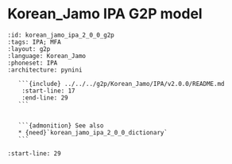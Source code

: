 
# Korean_Jamo IPA G2P model

``````{g2p} Korean_Jamo IPA G2P model
:id: korean_jamo_ipa_2_0_0_g2p
:tags: IPA; MFA
:layout: g2p
:language: Korean_Jamo
:phoneset: IPA
:architecture: pynini

   ```{include} ../../../g2p/Korean_Jamo/IPA/v2.0.0/README.md
    :start-line: 17
    :end-line: 29
   ```


   ```{admonition} See also
   * {need}`korean_jamo_ipa_2_0_0_dictionary`
   ```
``````

```{include} ../../../g2p/Korean_Jamo/IPA/v2.0.0/README.md
:start-line: 29
```
